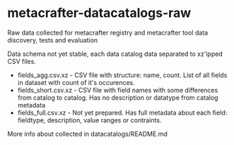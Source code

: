 # metacrafter-datacatalogs-raw
Raw data collected for metacrafter registry and metacrafter tool data discovery, tests and evaluation

Data schema not yet stable, each data catalog data separated to xz'ipped CSV files.

* fields_agg.csv.xz - CSV file with structure: name, count. List of all fields in dataset with count of it's occurences.
* fields_short.csv.xz - CSV file with field names with some differences from catalog to catalog. Has no description or datatype from catalog metadata
* fields_full.csv.xz - Not yet prepared. Has full metadata about each field: fieldtype, description, value ranges or contraints. 


More info about collected in datacatalogs/README.md


